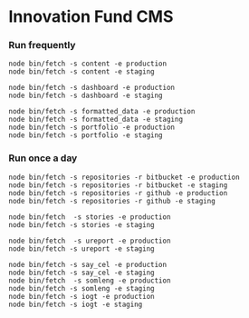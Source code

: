 # Innovation Fund CMS

### Run frequently
    node bin/fetch -s content -e production
    node bin/fetch -s content -e staging

    node bin/fetch -s dashboard -e production
    node bin/fetch -s dashboard -e staging

    node bin/fetch -s formatted_data -e production
    node bin/fetch -s formatted_data -e staging
    node bin/fetch -s portfolio -e production
    node bin/fetch -s portfolio -e staging

### Run once a day
    node bin/fetch -s repositories -r bitbucket -e production
    node bin/fetch -s repositories -r bitbucket -e staging
    node bin/fetch -s repositories -r github -e production
    node bin/fetch -s repositories -r github -e staging

    node bin/fetch  -s stories -e production
    node bin/fetch -s stories -e staging

    node bin/fetch  -s ureport -e production
    node bin/fetch -s ureport -e staging

    node bin/fetch -s say_cel -e production
    node bin/fetch -s say_cel -e staging
    node bin/fetch  -s somleng -e production
    node bin/fetch -s somleng -e staging
    node bin/fetch -s iogt -e production
    node bin/fetch -s iogt -e staging
